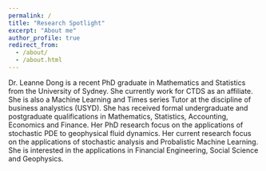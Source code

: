 ```yaml
---
permalink: /
title: "Research Spotlight"
excerpt: "About me"
author_profile: true
redirect_from: 
  - /about/
  - /about.html
---
```


Dr. Leanne Dong is a recent PhD graduate in Mathematics and Statistics from the University of Sydney. She currently work for CTDS as an affiliate. She is also a Machine Learning and Times series Tutor at the discipline of business analystics (USYD). She has received formal undergraduate and postgraduate qualifications in Mathematics, Statistics, Accounting, Economics and Finance. Her PhD research focus on the applications of stochastic PDE to geophysical fluid dynamics. Her current research focus on the applications of stochastic analysis and Probalistic Machine Learning. She is interested in the applications in Financial Engineering, Social Science and Geophysics.

